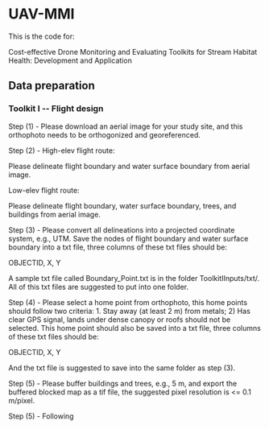 # UAV-MMI
This is the code for:

Cost-effective Drone Monitoring and Evaluating Toolkits for Stream Habitat Health: Development and Application


## Data preparation

### Toolkit I -- Flight design

Step (1) - Please download an aerial image for your study site, and this orthophoto needs to be orthogonized and georeferenced.

Step (2) - High-elev flight route:

Please delineate flight boundary and water surface boundary from aerial image.

Low-elev flight route:

Please delineate flight boundary, water surface boundary, trees, and buildings from aerial image. 

Step (3) - Please convert all delineations into a projected coordinate system, e.g., UTM. Save the nodes of flight boundary and water surface boundary into a txt file, three columns of these txt files should be:

OBJECTID, X,  Y

A sample txt file called Boundary_Point.txt is in the folder ToolkitIInputs/txt/. All of this txt files are suggested to put into one folder.

Step (4) - Please select a home point from orthophoto, this home points should follow two criteria: 1. Stay away (at least 2 m) from metals; 2) Has clear GPS signal, lands under dense canopy or roofs should not be selected. This home point should also be saved into a txt file, three columns of these txt files should be:

OBJECTID, X,  Y

And the txt file is suggested to save into the same folder as step (3).

Step (5) - Please buffer buildings and trees, e.g., 5 m, and export the buffered blocked map as a tif file, the suggested pixel resolution is <= 0.1 m/pixel.

Step (5) - Following 
